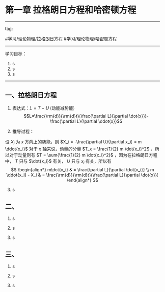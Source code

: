 # 第一章 拉格朗日方程和哈密顿方程
---
tag:

#学习/理论物理/拉格朗日方程 #学习/理论物理/哈密顿方程 

---
学习目标：
1. s
2. s
3. s

---

## 一、拉格朗日方程
1. 表达式：$L=T-U$ (动能减势能)
$$L=\frac{\rm{d}}{\rm{d}t}(\frac{\partial L}{\partial \dot{x}})-\frac{\partial L}{\partial \ddot{x}}$$

2. 推导过程：

设 $X_i$ 为 $x$ 方向上的势能，则 $X_i = -\frac{\partial U}{\partial x_i} = m \ddot{x_i}$ 
对于 $x$ 轴来说，动量的分量 $T_x = \frac{1}{2} m \dot{x_i}^2$ ，所以对于动量则有 $T = \sum{\frac{1}{2} m \dot{x_i}^2}$ ，因为在拉格朗日方程中， $T$ 只与 $\dot{x_i}$ 有关， $U$ 只与 $x_i$ 有关，所以有
$$
\begin{align*}
	m\dot{x_i} & = \frac{\partial L}{\partial \dot{x_i}} \\
	m \ddot{x_i} - X_i & = \frac{\rm{d}}{\rm{d}t}(\frac{\partial L}{\partial \dot{x}})
\end{align*}
$$


3. s


## 二、
1. s

2. s

3. s

## 三、
1. s

2. s

3. s

